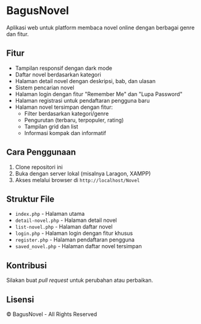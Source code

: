 # BagusNovel

Aplikasi web untuk platform membaca novel online dengan berbagai genre dan fitur.

## Fitur

- Tampilan responsif dengan dark mode
- Daftar novel berdasarkan kategori
- Halaman detail novel dengan deskripsi, bab, dan ulasan
- Sistem pencarian novel
- Halaman login dengan fitur "Remember Me" dan "Lupa Password"
- Halaman registrasi untuk pendaftaran pengguna baru
- Halaman novel tersimpan dengan fitur:
  - Filter berdasarkan kategori/genre
  - Pengurutan (terbaru, terpopuler, rating)
  - Tampilan grid dan list
  - Informasi kompak dan informatif

## Cara Penggunaan

1. Clone repositori ini
2. Buka dengan server lokal (misalnya Laragon, XAMPP)
3. Akses melalui browser di `http://localhost/Novel`

## Struktur File

- `index.php` - Halaman utama
- `detail-novel.php` - Halaman detail novel
- `list-novel.php` - Halaman daftar novel
- `login.php` - Halaman login dengan fitur khusus
- `register.php` - Halaman pendaftaran pengguna
- `saved_novel.php` - Halaman daftar novel tersimpan

## Kontribusi

Silakan buat *pull request* untuk perubahan atau perbaikan.

## Lisensi

© BagusNovel - All Rights Reserved
